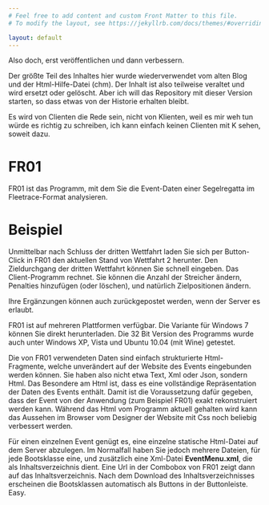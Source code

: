 ```yaml
---
# Feel free to add content and custom Front Matter to this file.
# To modify the layout, see https://jekyllrb.com/docs/themes/#overriding-theme-defaults

layout: default
---
```


Also doch, erst veröffentlichen und dann verbessern.

Der größte Teil des Inhaltes hier wurde wiederverwendet vom alten Blog und der Html-Hilfe-Datei (chm). 
Der Inhalt ist also teilweise veraltet und wird ersetzt oder gelöscht.
Aber ich will das Repository mit dieser Version starten, so dass etwas von der Historie erhalten bleibt.

Es wird von Clienten die Rede sein, nicht von Klienten, weil es mir weh tun würde es richtig zu schreiben, ich kann einfach keinen Clienten mit K sehen, soweit dazu.

# FR01

FR01 ist das Programm, mit dem Sie die Event-Daten einer Segelregatta im Fleetrace-Format analysieren.

# Beispiel

Unmittelbar nach Schluss der dritten Wettfahrt laden Sie sich per Button-Click in FR01 den aktuellen Stand von Wettfahrt 2 herunter. 
Den Zieldurchgang der dritten Wettfahrt können Sie schnell eingeben. 
Das Client-Programm rechnet. 
Sie können die Anzahl der Streicher ändern, 
Penalties hinzufügen (oder löschen), 
und natürlich Zielpositionen ändern.

Ihre Ergänzungen können auch zurückgepostet werden, wenn der Server es erlaubt.

FR01 ist auf mehreren Plattformen verfügbar. 
Die Variante für Windows 7 können Sie direkt herunterladen. 
Die 32 Bit Version des Programms wurde auch unter Windows XP, Vista und Ubuntu 10.04 (mit Wine) getestet.

Die von FR01 verwendeten Daten sind einfach strukturierte Html-Fragmente, 
welche unverändert auf der Website des Events eingebunden werden können. 
Sie haben also nicht etwa Text, Xml oder Json, sondern Html. 
Das Besondere am Html ist, dass es eine vollständige Repräsentation der Daten des Events enthält. 
Damit ist die Voraussetzung dafür gegeben, dass der Event von der Anwendung (zum Beispiel FR01) exakt rekonstruiert werden kann. 
Während das Html vom Programm aktuell gehalten wird 
kann das Aussehen im Browser vom Designer der Website mit Css noch beliebig verbessert werden.

Für einen einzelnen Event genügt es, eine einzelne statische Html-Datei auf dem Server abzulegen.
Im Normalfall haben Sie jedoch mehrere Dateien, für jede Bootsklasse eine, 
und zusätzlich eine Xml-Datei **EventMenu.xml**, die als Inhaltsverzeichnis dient.
Eine Url in der Combobox von FR01 zeigt dann auf das Inhaltsverzeichnis. 
Nach dem Download des Inhaltsverzeichnisses erscheinen die Bootsklassen automatisch als Buttons in der Buttonleiste.
Easy.




